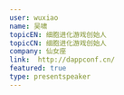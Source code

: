 ```yaml
---
user: wuxiao
name: 吴啸
topicEN: 细胞进化游戏创始人
topicCN: 细胞进化游戏创始人
company: 仙女座
link:  http://dappconf.cn/
featured: true
type: presentspeaker
---
```


